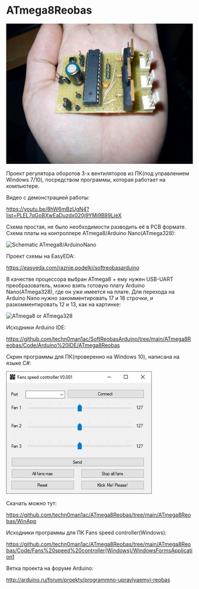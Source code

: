 # ATmega8Reobas

![Board photo](https://raw.githubusercontent.com/techn0man1ac/ATmega8Reobas/main/ATmega8Reobas/Img/Photo.jpg "Board photo")

Проект регулятора оборотов 3-х вентиляторов из ПК(под управлением Windows 7/10), посредством программы, которая работает на компьютере. 

Видео с демонстрацией работы:

https://youtu.be/8hW6mBzUgN4?list=PLEL7qGoBXwEaDuzdx020j9YMi9B89LieX

Схема простая, не было необходимости разводить её в PCB формате. Схема платы на контроллере ATmega8/Arduino Nano(ATmega328):

![Schematic ATmega8/ArduinoNano](https://raw.githubusercontent.com/techn0man1ac/SoftReobasArduino/main/ATmega8Reobas/Img/Schematic_SoftReobasArduino_2021-02-25.png "Schematic ATmega8/ArduinoNano")

Проект схемы на EasyEDA:

https://easyeda.com/raznie.podelki/softreobasarduino

В качестве процессора выбран ATmega8 + ему нужен USB-UART преобразователь, можно взять готовую плату Arduino Nano(ATmega328), где он уже имеется на плате. 
Для перехода на Arduino Nano нужно закомментировать 17 и 18 строчки, и разкомментировать 12 и 13, как на картинке:

![ATmega8 or ATmega328](https://raw.githubusercontent.com/techn0man1ac/SoftReobasArduino/main/ATmega8Reobas/Img/8or328.png "ATmega8 or ATmega328")

Исходники Arduino IDE:

https://github.com/techn0man1ac/SoftReobasArduino/tree/main/ATmega8Reobas/Code/Arduino%20IDE/ATmega8Reobas

Скрин программы для ПК(проверенно на Windows 10), написана на языке С#:

![Windows10 screenshot app](https://raw.githubusercontent.com/techn0man1ac/ATmega8Reobas/main/ATmega8Reobas/Img/Win10Scrn.jpg "Windows10 screenshot app")

Скачать можно тут:

https://github.com/techn0man1ac/ATmega8Reobas/tree/main/ATmega8Reobas/WinApp

Исходники программы для ПК Fans speed controller(Windows):

https://github.com/techn0man1ac/ATmega8Reobas/tree/main/ATmega8Reobas/Code/Fans%20speed%20controller(Windows)/WindowsFormsApplication1


Ветка проекта на форуме Arduino:

http://arduino.ru/forum/proekty/programmno-upravlyaemyi-reobas
